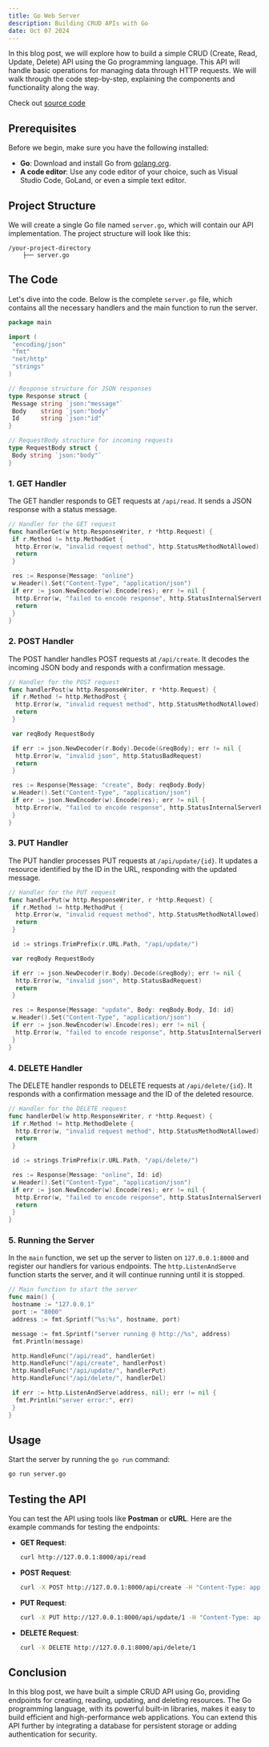 ```yaml
---
title: Go Web Server
description: Building CRUD APIs with Go
date: Oct 07 2024
---
```


In this blog post, we will explore how to build a simple CRUD (Create, Read, Update, Delete) API using the Go programming language. This API will handle basic operations for managing data through HTTP requests. We will walk through the code step-by-step, explaining the components and functionality along the way.

Check out [source code](https://github.com/pr4j3sh/archives/tree/master/src/go/web/server)

## Prerequisites

Before we begin, make sure you have the following installed:

- **Go**: Download and install Go from [golang.org](https://golang.org/dl/).
- **A code editor**: Use any code editor of your choice, such as Visual Studio Code, GoLand, or even a simple text editor.

## Project Structure

We will create a single Go file named `server.go`, which will contain our API implementation. The project structure will look like this:

```
/your-project-directory
    ├── server.go
```

## The Code

Let's dive into the code. Below is the complete `server.go` file, which contains all the necessary handlers and the main function to run the server.

```go
package main

import (
 "encoding/json"
 "fmt"
 "net/http"
 "strings"
)

// Response structure for JSON responses
type Response struct {
 Message string `json:"message"`
 Body    string `json:"body"`
 Id      string `json:"id"`
}

// RequestBody structure for incoming requests
type RequestBody struct {
 Body string `json:"body"`
}
```

### 1. GET Handler

The GET handler responds to GET requests at `/api/read`. It sends a JSON response with a status message.

```go
// Handler for the GET request
func handlerGet(w http.ResponseWriter, r *http.Request) {
 if r.Method != http.MethodGet {
  http.Error(w, "invalid request method", http.StatusMethodNotAllowed)
  return
 }

 res := Response{Message: "online"}
 w.Header().Set("Content-Type", "application/json")
 if err := json.NewEncoder(w).Encode(res); err != nil {
  http.Error(w, "failed to encode response", http.StatusInternalServerError)
  return
 }
}
```

### 2. POST Handler

The POST handler handles POST requests at `/api/create`. It decodes the incoming JSON body and responds with a confirmation message.

```go
// Handler for the POST request
func handlerPost(w http.ResponseWriter, r *http.Request) {
 if r.Method != http.MethodPost {
  http.Error(w, "invalid request method", http.StatusMethodNotAllowed)
  return
 }

 var reqBody RequestBody

 if err := json.NewDecoder(r.Body).Decode(&reqBody); err != nil {
  http.Error(w, "invalid json", http.StatusBadRequest)
  return
 }

 res := Response{Message: "create", Body: reqBody.Body}
 w.Header().Set("Content-Type", "application/json")
 if err := json.NewEncoder(w).Encode(res); err != nil {
  http.Error(w, "failed to encode response", http.StatusInternalServerError)
 }
}
```

### 3. PUT Handler

The PUT handler processes PUT requests at `/api/update/{id}`. It updates a resource identified by the ID in the URL, responding with the updated message.

```go
// Handler for the PUT request
func handlerPut(w http.ResponseWriter, r *http.Request) {
 if r.Method != http.MethodPut {
  http.Error(w, "invalid request method", http.StatusMethodNotAllowed)
  return
 }

 id := strings.TrimPrefix(r.URL.Path, "/api/update/")

 var reqBody RequestBody

 if err := json.NewDecoder(r.Body).Decode(&reqBody); err != nil {
  http.Error(w, "invalid json", http.StatusBadRequest)
  return
 }

 res := Response{Message: "update", Body: reqBody.Body, Id: id}
 w.Header().Set("Content-Type", "application/json")
 if err := json.NewEncoder(w).Encode(res); err != nil {
  http.Error(w, "failed to encode response", http.StatusInternalServerError)
 }
}
```

### 4. DELETE Handler

The DELETE handler responds to DELETE requests at `/api/delete/{id}`. It responds with a confirmation message and the ID of the deleted resource.

```go
// Handler for the DELETE request
func handlerDel(w http.ResponseWriter, r *http.Request) {
 if r.Method != http.MethodDelete {
  http.Error(w, "invalid request method", http.StatusMethodNotAllowed)
  return
 }

 id := strings.TrimPrefix(r.URL.Path, "/api/delete/")

 res := Response{Message: "online", Id: id}
 w.Header().Set("Content-Type", "application/json")
 if err := json.NewEncoder(w).Encode(res); err != nil {
  http.Error(w, "failed to encode response", http.StatusInternalServerError)
  return
 }
}
```

### 5. Running the Server

In the `main` function, we set up the server to listen on `127.0.0.1:8000` and register our handlers for various endpoints. The `http.ListenAndServe` function starts the server, and it will continue running until it is stopped.

```go
// Main function to start the server
func main() {
 hostname := "127.0.0.1"
 port := "8000"
 address := fmt.Sprintf("%s:%s", hostname, port)

 message := fmt.Sprintf("server running @ http://%s", address)
 fmt.Println(message)

 http.HandleFunc("/api/read", handlerGet)
 http.HandleFunc("/api/create", handlerPost)
 http.HandleFunc("/api/update/", handlerPut)
 http.HandleFunc("/api/delete/", handlerDel)

 if err := http.ListenAndServe(address, nil); err != nil {
  fmt.Println("server error:", err)
 }
}
```

## Usage

Start the server by running the `go run` command:

```bash
go run server.go
```

## Testing the API

You can test the API using tools like **Postman** or **cURL**. Here are the example commands for testing the endpoints:

- **GET Request**:

  ```bash
  curl http://127.0.0.1:8000/api/read
  ```

- **POST Request**:

  ```bash
  curl -X POST http://127.0.0.1:8000/api/create -H "Content-Type: application/json" -d '{"body":"Hello, world!"}'
  ```

- **PUT Request**:

  ```bash
  curl -X PUT http://127.0.0.1:8000/api/update/1 -H "Content-Type: application/json" -d '{"body":"Updated message"}'
  ```

- **DELETE Request**:

  ```bash
  curl -X DELETE http://127.0.0.1:8000/api/delete/1
  ```

## Conclusion

In this blog post, we have built a simple CRUD API using Go, providing endpoints for creating, reading, updating, and deleting resources. The Go programming language, with its powerful built-in libraries, makes it easy to build efficient and high-performance web applications. You can extend this API further by integrating a database for persistent storage or adding authentication for security.

